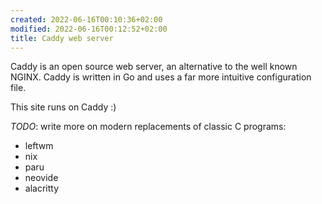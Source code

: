 ```yaml
---
created: 2022-06-16T00:10:36+02:00
modified: 2022-06-16T00:12:52+02:00
title: Caddy web server
---
```


Caddy is an open source web server, an alternative to the well known NGINX.
Caddy is written in Go and uses a far more intuitive configuration file.

This site runs on Caddy :)

*TODO*: write more on modern replacements of classic C programs:
- leftwm
- nix
- paru
- neovide
- alacritty

